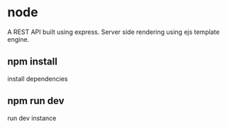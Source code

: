 # node


A REST API built using express. Server side rendering using ejs template engine.

## npm install 
install dependencies

## npm run dev
run dev instance  
